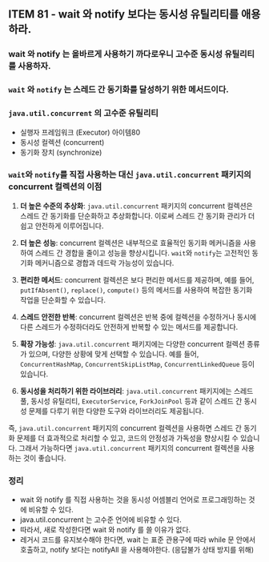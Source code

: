 ## ITEM 81 - wait 와 notify 보다는 동시성 유틸리티를 애용하라.

### wait 와 notify 는 올바르게 사용하기 까다로우니 고수준 동시성 유틸리티를 사용하자.

### `wait` 와 `notify` 는 스레드 간 동기화를 달성하기 위한 메서드이다.

### `java.util.concurrent` 의 고수준 유틸리티
- 실행자 프레임워크 (Executor) 아이템80
- 동시성 컬렉션 (concurrent)
- 동기화 장치 (synchronize)


### `wait`와 `notify`를 직접 사용하는 대신 `java.util.concurrent` 패키지의 concurrent 컬렉션의 이점

1. **더 높은 수준의 추상화**: `java.util.concurrent` 패키지의 concurrent 컬렉션은 스레드 간 동기화를 단순화하고 추상화합니다. 이로써 스레드 간 동기화 관리가 더 쉽고 안전하게 이루어집니다.

2. **더 높은 성능**: concurrent 컬렉션은 내부적으로 효율적인 동기화 메커니즘을 사용하여 스레드 간 경합을 줄이고 성능을 향상시킵니다. `wait`와 `notify`는 고전적인 동기화 메커니즘으로 경합과 데드락 가능성이 있습니다.

3. **편리한 메서드**: concurrent 컬렉션은 보다 편리한 메서드를 제공하며, 예를 들어, `putIfAbsent()`, `replace()`, `compute()` 등의 메서드를 사용하여 복잡한 동기화 작업을 단순화할 수 있습니다.

4. **스레드 안전한 반복**: concurrent 컬렉션은 반복 중에 컬렉션을 수정하거나 동시에 다른 스레드가 수정하더라도 안전하게 반복할 수 있는 메서드를 제공합니다.

5. **확장 가능성**: `java.util.concurrent` 패키지에는 다양한 concurrent 컬렉션 종류가 있으며, 다양한 상황에 맞게 선택할 수 있습니다. 예를 들어, `ConcurrentHashMap`, `ConcurrentSkipListMap`, `ConcurrentLinkedQueue` 등이 있습니다.

6. **동시성을 처리하기 위한 라이브러리**: `java.util.concurrent` 패키지에는 스레드 풀, 동시성 유틸리티, `ExecutorService`, `ForkJoinPool` 등과 같이 스레드 간 동시성 문제를 다루기 위한 다양한 도구와 라이브러리도 제공됩니다.

즉, `java.util.concurrent` 패키지의 concurrent 컬렉션을 사용하면 스레드 간 동기화 문제를 더 효과적으로 처리할 수 있고, 코드의 안정성과 가독성을 향상시킬 수 있습니다. 그래서 가능하다면 `java.util.concurrent` 패키지의 concurrent 컬렉션을 사용하는 것이 좋습니다.

### 정리
- wait 와 notify 를 직접 사용하는 것을 동시성 어셈블리 언어로 프로그래밍하는 것에 비유할 수 있다.
- java.util.concurrent 는 고수준 언어에 비유할 수 있다.
- 따라서, 새로 작성한다면 wait 와 notify 를 쓸 이유가 없다.
- 레거시 코드를 유지보수해야 한다면, wait 는 표준 관용구에 따라 while 문 안에서 호출하고, notify 보다는 notifyAll 을 사용해야한다. (응답불가 상태 방지를 위해)




